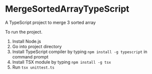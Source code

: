 # MergeSortedArrayTypeScript
A TypeScript project to merge 3 sorted array

To run the project.
1. Install Node.js
2. Go into project directory
3. Install TypeScript compiler by typing `npm install -g typescript` in command prompt
4. Install TSX module by typing `npm install -g tsx`
5. Run `tsx unittest.ts`
